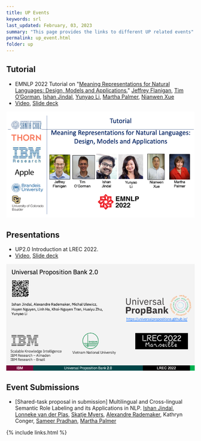 ```yaml
---
title: UP Events
keywords: srl
last_updated: February, 03, 2023
summary: "This page provides the links to different UP related events"
permalink: up_event.html
folder: up
---
```




## Tutorial
- EMNLP 2022 Tutorial on "[Meaning Representations for Natural Languages: Design, Models and Applications.](https://aclanthology.org/2022.emnlp-tutorials.1/)" [Jeffrey Flanigan](https://jflanigan.github.io/), [Tim O’Gorman](https://timjogorman.github.io/), [Ishan Jindal](https://ijindal.github.io/), [Yunyao Li](https://yunyaoli.github.io/),  [Martha Palmer](https://www.colorado.edu/faculty/palmer-martha), [Nianwen Xue](https://www.cs.brandeis.edu/~xuen/)
- [Video](https://underline.io/events/342/posters/12864/poster/67463-meaning-representations-for-natural-languages-design-models-and-applications), [Slide deck](https://drive.google.com/file/d/1LS6q5VRsERD7nWX4vlQVmoz0ksfAWPL7/view?usp=sharing)

![emnlpT1](https://github.com/UniversalPropositions/universalpropositions.github.io/blob/main/pdf/2020_EMNLP_T1_Meaning_Representations_for_Natural_Languages.png)

<!-- <p align="center">
   <img src="https://github.com/UniversalPropositions/universalpropositions.github.io/blob/main/pdf/2020_EMNLP_T1_Meaning_Representations_for_Natural_Languages.png" alt="[emnlpT1]"/>
</p> -->

## Presentations

- UP2.0 Introduction at LREC 2022. 
- [Video](https://s3.eu-west-2.wasabisys.com/lrec2022/sessions/1089.mp4), [Slide deck](https://github.com/UniversalPropositions/universalpropositions.github.io/blob/main/pdf/2022_06_20_UP2.0.pdf)

![up20](https://github.com/UniversalPropositions/universalpropositions.github.io/blob/main/pdf/2022_06_20_UP2.0.png)


<!-- <p align="center">
   <img src="https://github.com/UniversalPropositions/universalpropositions.github.io/blob/main/pdf/2022_06_20_UP2.0.png" alt="[up20]"/>
</p> -->


## Event Submissions
- [Shared-task proposal in submission] Multilingual and Cross-lingual Semantic Role Labeling and its Applications in NLP. [Ishan Jindal](https://ijindal.github.io/), [Lonneke van der Plas](https://sites.google.com/site/lonnekenlp/), [Skatje Myers](http://ska.tjemye.rs/), [Alexandre Rademaker](https://arademaker.github.io/), Kathryn Conger, [Sameer Pradhan](https://cemantix.org/), [Martha Palmer](https://www.colorado.edu/faculty/palmer-martha)



{% include links.html %}
